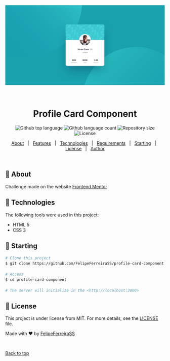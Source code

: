 <div align="center" id="top"> 
  <img src="./design/desktop-design.jpg" alt="Profile Card Component" />

  &#xa0;

  <!-- <a href="https://profilecardcomponent.netlify.app">Demo</a> -->
</div>

<h1 align="center">Profile Card Component</h1>

<p align="center">
  <img alt="Github top language" src="https://img.shields.io/github/languages/top/FelipeFerreiraSS/profile-card-component?color=56BEB8">

  <img alt="Github language count" src="https://img.shields.io/github/languages/count/FelipeFerreiraSS/profile-card-component?color=56BEB8">

  <img alt="Repository size" src="https://img.shields.io/github/repo-size/FelipeFerreiraSS/profile-card-component?color=56BEB8">

  <img alt="License" src="https://img.shields.io/github/license/FelipeFerreiraSS/profile-card-component?color=56BEB8">

  <!-- <img alt="Github issues" src="https://img.shields.io/github/issues/{{YOUR_GITHUB_USERNAME}}/profile-card-component?color=56BEB8" /> -->

  <!-- <img alt="Github forks" src="https://img.shields.io/github/forks/{{YOUR_GITHUB_USERNAME}}/profile-card-component?color=56BEB8" /> -->

  <!-- <img alt="Github stars" src="https://img.shields.io/github/stars/{{YOUR_GITHUB_USERNAME}}/profile-card-component?color=56BEB8" /> -->
</p>

<!-- Status -->

<!-- <h4 align="center"> 
	🚧  Profile Card Component 🚀 Under construction...  🚧
</h4> 

<hr> -->

<p align="center">
  <a href="#dart-about">About</a> &#xa0; | &#xa0; 
  <a href="#sparkles-features">Features</a> &#xa0; | &#xa0;
  <a href="#rocket-technologies">Technologies</a> &#xa0; | &#xa0;
  <a href="#white_check_mark-requirements">Requirements</a> &#xa0; | &#xa0;
  <a href="#checkered_flag-starting">Starting</a> &#xa0; | &#xa0;
  <a href="#memo-license">License</a> &#xa0; | &#xa0;
  <a href="https://github.com/{{YOUR_GITHUB_USERNAME}}" target="_blank">Author</a>
</p>

<br>

## :dart: About ##
Challenge made on the website  <a href="https://www.frontendmentor.io/" target="_blank">Frontend Mentor</a>

## :rocket: Technologies ##

The following tools were used in this project:

- HTML 5
- CSS 3

## :checkered_flag: Starting ##

```bash
# Clone this project
$ git clone https://github.com/FelipeFerreiraSS/profile-card-component

# Access
$ cd profile-card-component

# The server will initialize in the <http://localhost:3000>
```

## :memo: License ##

This project is under license from MIT. For more details, see the [LICENSE](LICENSE.md) file.


Made with :heart: by <a href="https://github.com/FelipeFerreiraSS" target="_blank">FelipeFerreiraSS</a>

&#xa0;

<a href="#top">Back to top</a>
